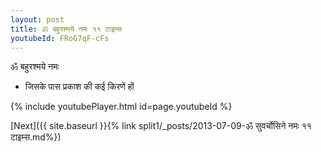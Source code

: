 ```yaml
---
layout: post
title: ॐ बहुरश्मये नमः ११ टाइम्स
youtubeId: FRoG7qF-cFs
---
```

 
 
 ॐ बहुरश्मये नमः  
 
 -  जिसके पास प्रकाश की कई किरणें हों 
 
  
 
  
 
 
 
 
 
 


{% include youtubePlayer.html id=page.youtubeId %}
 
[Next]({{ site.baseurl }}{% link  split1/_posts/2013-07-09-ॐ सुवर्चोसिने नमः ११ टाइम्स.md%})
 
